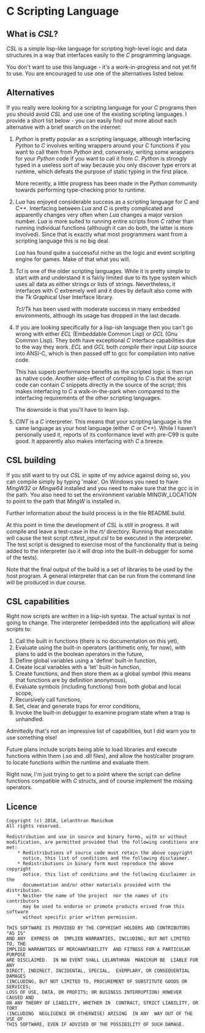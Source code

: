 # C Scripting Language
## What is *CSL*?
*CSL* is a simple lisp-like language for scripting high-level logic
and data structures in a way that interfaces easily to the *C* programming
language.

You don't want to use this language - it's a work-in-progress and not
yet fit to use. You are encouraged to use one of  the alternatives listed
below.

## Alternatives
If you really were looking for a scripting language for your *C* programs
then you should avoid *CSL* and use one of the existing scripting
languages. I provide a short list below - you can easily find out more
about each alternative with a brief search on the internet:

1. *Python* is pretty popular as a scripting language, although
   interfacing *Python* to *C* involves writing wrappers around your *C*
   functions if you want to call them from *Python* and, conversely, writing
   some wrappers for your *Python* code if you want to call it from *C*.
   *Python* is strongly typed in a useless sort of way because you only
   discover type errors at runtime, which defeats the purpose of static
   typing in the first place.

   More recently, a little progress has been made in the *Python* community
   towards performing type-checking prior to runtime.

2. *Lua* has enjoyed considerable success as a scripting language for *C*
   and *C++*. Interfacing between *Lua* and *C* is pretty complicated and
   apparently changes very often when *Lua* changes a major version
   number. *Lua* is more suited to running entire scripts from *C* rather
   than running individual functions (although it can do both, the latter
   is more involved). Since that is exactly what most programmers want
   from a scripting language this is no big deal.

   *Lua* has found quite a successful niche as the logic and event
   scripting engine for games. Make of that what you will.

3. *Tcl* is one of the older scripting languages. While it is pretty
   simple to start with and understand it is fairly limited due to its
   type system which uses all data as either strings or lists of strings.
   Nevertheless, it interfaces with *C* extremely well and it does by
   default also come with the *Tk* Graphical User Interface library.

   *Tcl/Tk* has been used with moderate success in many embedded environments,
   although its usage has dropped in the last decade.

4. If you are looking specifically for a lisp-ish language then you can't
   go wrong with either *ECL* (Embeddable Common Lisp) or *GCL* (Gnu
   Common Lisp). They both have exceptional *C* interface capabilities due
   to the way they work. *ECL* and *GCL* both *compile* their input *Lisp*
   source into ANSI-C, which is then passed off to gcc for compilation
   into native code.

   This has superb performance benefits as the scripted logic is then run
   as native code. Another side-effect of compiling to *C* is that the
   script code can contain *C* snippets directly in the source of the
   script; this makes interfacing to *C* a walk-in-the-park when compared
   to the interfacing requirements of the other scripting languages.

   The downside is that you'll have to learn lisp.

5. *CINT* is a *C* interpreter. This means that your scripting language
   is the same language as your host language (either *C* or *C++*).
   While I haven't personally used it, reports of its conformance level
   with pre-C99 is quite good. It apparently also makes interfacing with
   *C* a breeze.


## CSL building
If you still want to try out *CSL* in spite of my advice against doing so,
you can compile simply by typing 'make'. On Windows you need to have
*MingW32* or *Mingw64* installed and you need to make sure that the gcc is in
the path. You also need to set the environment variable MINGW_LOCATION to
point to the path that *MingW* is installed in.

Further information about the build process is in the file README.build.

At this point in time the development of *CSL* is still in progress. It
will compile and leave a test-case in the *rt/* directory. Running that
executable will cause the test script *rt/test_input.csl* to be executed in
the interpreter. The test script is designed to exercise most of the
functionality that is being added to the interpreter (so it will drop into
the built-in debugger for some of the tests).

Note that the final output of the build is a set of libraries to be used
by the host program. A general interpreter that can be run from the
command line will be produced in due course.

## CSL capabilities
Right now scripts are written in a lisp-ish syntax. The actual syntax is
not going to change. The interpreter (embedded into the application) will
allow scripts to:
1. Call the built in functions (there is no documentation on this yet),
1. Evaluate using the built-in operators (arithmetic only, for now), with
   plans to add in the boolean operators in the future,
1. Define global variables using a 'define' built-in function,
1. Create local variables with a 'let' built-in function,
1. Create functions, and then store them as a global symbol (this means
   that functions are by definition anonymous),
1. Evaluate symbols (including functions) from both global and local
   scope,
1. Recursively call functions,
1. Set, clear and generate traps for error conditions,
1. Invoke the built-in debugger to examine program state when a trap is
   unhandled.

Admittedly that's not an impressive list of capabilities, but I did warn
you to use something else!

Future plans include scripts being able to load libraries and execute
functions within them (.so and .dll files), and allow the host/caller
program to locate functions within the runtime and evaluate them.

Right now, I'm just trying to get to a point where the script can define
functions compatible with *C* structs, and of course implement the missing
operators.

## Licence
```
Copyright (c) 2018, Lelanthran Manickum
All rights reserved.

Redistribution and use in source and binary forms, with or without
modification, are permitted provided that the following conditions are met:
    * Redistributions of source code must retain the above copyright
      notice, this list of conditions and the following disclaimer.
    * Redistributions in binary form must reproduce the above copyright
      notice, this list of conditions and the following disclaimer in the
      documentation and/or other materials provided with the distribution.
    * Neither the name of the project  nor the names of its contributors
      may be used to endorse or promote products erived from this software
      without specific prior written permission.

THIS SOFTWARE IS PROVIDED BY THE COPYRIGHT HOLDERS AND CONTRIBUTORS "AS IS"
AND ANY  EXPRESS OR  IMPLIED WARRANTIES, INCLUDING, BUT NOT LIMITED TO, THE
IMPLIED WARRANTIES OF MERCHANTABILITY  AND FITNESS FOR A PARTICULAR PURPOSE
ARE DISCLAIMED.  IN NO EVENT SHALL LELANTHRAN  MANICKUM BE  LIABLE FOR  ANY
DIRECT, INDIRECT, INCIDENTAL, SPECIAL,  EXEMPLARY, OR CONSEQUENTIAL DAMAGES
(INCLUDING, BUT NOT LIMITED TO, PROCUREMENT OF SUBSTITUTE GOODS OR SERVICES;
LOSS OF USE, DATA, OR PROFITS; OR BUSINESS INTERRUPTION) HOWEVER CAUSED AND
ON ANY THEORY OF LIABILITY, WHETHER IN  CONTRACT, STRICT LIABILITY, OR TORT
(INCLUDING  NEGLIGENCE OR OTHERWISE) ARISING  IN ANY  WAY OUT OF THE USE OF
THIS SOFTWARE, EVEN IF ADVISED OF THE POSSIBILITY OF SUCH DAMAGE.
```
